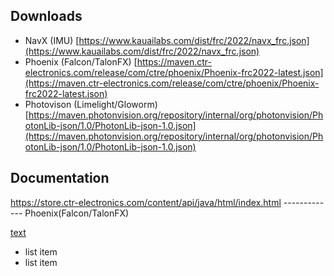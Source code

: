 ## Downloads

 - NavX (IMU) [https://www.kauailabs.com/dist/frc/2022/navx_frc.json](https://www.kauailabs.com/dist/frc/2022/navx_frc.json)
 - Phoenix (Falcon/TalonFX) [https://maven.ctr-electronics.com/release/com/ctre/phoenix/Phoenix-frc2022-latest.json](https://maven.ctr-electronics.com/release/com/ctre/phoenix/Phoenix-frc2022-latest.json)
 - Photovison (Limelight/Gloworm) [https://maven.photonvision.org/repository/internal/org/photonvision/PhotonLib-json/1.0/PhotonLib-json-1.0.json](https://maven.photonvision.org/repository/internal/org/photonvision/PhotonLib-json/1.0/PhotonLib-json-1.0.json)

## Documentation

https://store.ctr-electronics.com/content/api/java/html/index.html ------------- Phoenix(Falcon/TalonFX)

[text](URL)

 - list item
 - list item
